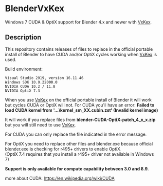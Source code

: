 # BlenderVxKex

Windows 7 CUDA & OptiX support for Blender 4.x and newer with [VxKex](https://github.com/CopperFr/VxKex).

## Description

This repository contains releases of files to replace in the official portable install
of Blender to have CUDA and/or OptiX cycles working when [VxKex](https://github.com/CopperFr/VxKex) is used.

Build environment:
```
Visual Studio 2019, version 16.11.46
Windows SDK 10.0.22000.0
NVIDIA CUDA 10.2 / 11.8 
NVIDIA OptiX 7.3
```
When you use [VxKex](https://github.com/CopperFr/VxKex) on the official portable install of Blender it will work but cycles
CUDA or OptiX will not. For CUDA you'll have an error:
**Failed to load CUDA kernel from '...\kernel_sm_XX.cubin.zst' (Invalid kernel image)**

It will work if you replace files from **blender-CUDA-OptiX-patch_4_x_x.zip** but you will still
need to use [VxKex](https://github.com/CopperFr/VxKex).

For CUDA you can only replace the file indicated in the error message.

For OptiX you need to replace other files and blender.exe because official blender.exe is checking for r495+ drivers to enable OptiX.  
(OptiX 7.4 requires that you install a r495+ driver not available in Windows 7)

**Support is only available for compute capability between 3.0 and 8.9.**  

more about CUDA: https://en.wikipedia.org/wiki/CUDA
